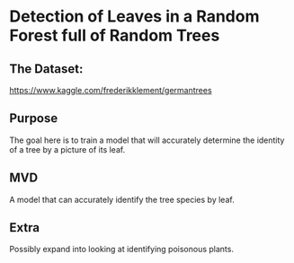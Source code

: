 # Detection of Leaves in a Random Forest full of Random Trees
## The Dataset:
https://www.kaggle.com/frederikklement/germantrees

## Purpose
The goal here is to train a model that will accurately determine the identity of a tree by a picture of its leaf.

## MVD
A model that can accurately identify the tree species by leaf. 

## Extra
Possibly expand into looking at identifying poisonous plants.